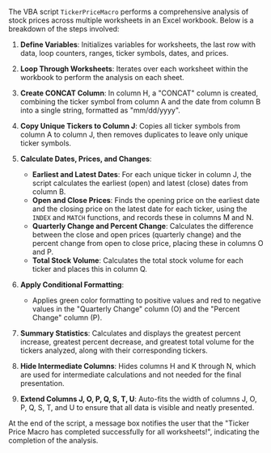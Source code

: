 The VBA script `TickerPriceMacro` performs a comprehensive analysis of stock prices across multiple worksheets in an Excel workbook. Below is a breakdown of the steps involved:

1. **Define Variables**: Initializes variables for worksheets, the last row with data, loop counters, ranges, ticker symbols, dates, and prices.

2. **Loop Through Worksheets**: Iterates over each worksheet within the workbook to perform the analysis on each sheet.

3. **Create CONCAT Column**: In column H, a "CONCAT" column is created, combining the ticker symbol from column A and the date from column B into a single string, formatted as "mm/dd/yyyy".

4. **Copy Unique Tickers to Column J**: Copies all ticker symbols from column A to column J, then removes duplicates to leave only unique ticker symbols.

5. **Calculate Dates, Prices, and Changes**:
   - **Earliest and Latest Dates**: For each unique ticker in column J, the script calculates the earliest (open) and latest (close) dates from column B.
   - **Open and Close Prices**: Finds the opening price on the earliest date and the closing price on the latest date for each ticker, using the `INDEX` and `MATCH` functions, and records these in columns M and N.
   - **Quarterly Change and Percent Change**: Calculates the difference between the close and open prices (quarterly change) and the percent change from open to close price, placing these in columns O and P.
   - **Total Stock Volume**: Calculates the total stock volume for each ticker and places this in column Q.

6. **Apply Conditional Formatting**:
   - Applies green color formatting to positive values and red to negative values in the "Quarterly Change" column (O) and the "Percent Change" column (P).

7. **Summary Statistics**: Calculates and displays the greatest percent increase, greatest percent decrease, and greatest total volume for the tickers analyzed, along with their corresponding tickers.

8. **Hide Intermediate Columns**: Hides columns H and K through N, which are used for intermediate calculations and not needed for the final presentation.

9. **Extend Columns J, O, P, Q, S, T, U**: Auto-fits the width of columns J, O, P, Q, S, T, and U to ensure that all data is visible and neatly presented.

At the end of the script, a message box notifies the user that the "Ticker Price Macro has completed successfully for all worksheets!", indicating the completion of the analysis.